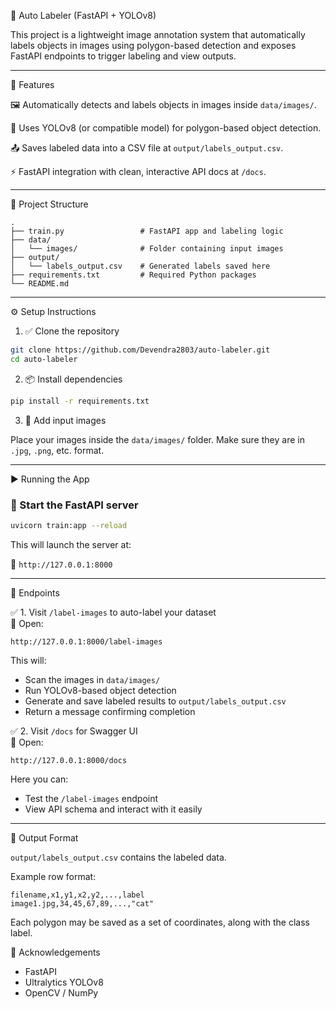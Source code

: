 🧠 Auto Labeler (FastAPI + YOLOv8)

This project is a lightweight image annotation system that automatically labels objects in images using polygon-based detection and exposes FastAPI endpoints to trigger labeling and view outputs.

____________________________________________________________________________________________

🚀 Features

🖼️ Automatically detects and labels objects in images inside `data/images/`.

🧠 Uses YOLOv8 (or compatible model) for polygon-based object detection.

📤 Saves labeled data into a CSV file at `output/labels_output.csv`.

⚡ FastAPI integration with clean, interactive API docs at `/docs`.

____________________________________________________________________________________________

📁 Project Structure

```
.
├── train.py                 # FastAPI app and labeling logic
├── data/
│   └── images/              # Folder containing input images
├── output/
│   └── labels_output.csv    # Generated labels saved here
├── requirements.txt         # Required Python packages
└── README.md
```

____________________________________________________________________________________________

⚙️ Setup Instructions

1. ✅ Clone the repository

```bash
git clone https://github.com/Devendra2803/auto-labeler.git
cd auto-labeler
```

2. 📦 Install dependencies

```bash
pip install -r requirements.txt
```

3. 📂 Add input images

Place your images inside the `data/images/` folder. Make sure they are in `.jpg`, `.png`, etc. format.

_______________________________________________________________________________________________

▶️ Running the App

### 🔌 Start the FastAPI server

```bash
uvicorn train:app --reload
```

This will launch the server at:

📍 `http://127.0.0.1:8000`

____________________________________________________________________________________________

📌 Endpoints

✅ 1. Visit `/label-images` to auto-label your dataset  
🔗 Open:

```
http://127.0.0.1:8000/label-images
```

This will:

- Scan the images in `data/images/`
- Run YOLOv8-based object detection
- Generate and save labeled results to `output/labels_output.csv`
- Return a message confirming completion

✅ 2. Visit `/docs` for Swagger UI  
🔗 Open:

```
http://127.0.0.1:8000/docs
```

Here you can:

- Test the `/label-images` endpoint
- View API schema and interact with it easily

________________________________________________________________________________________

📝 Output Format

`output/labels_output.csv` contains the labeled data.

Example row format:

```
filename,x1,y1,x2,y2,...,label
image1.jpg,34,45,67,89,...,"cat"
```

Each polygon may be saved as a set of coordinates, along with the class label.

🙌 Acknowledgements

- FastAPI
- Ultralytics YOLOv8
- OpenCV / NumPy

